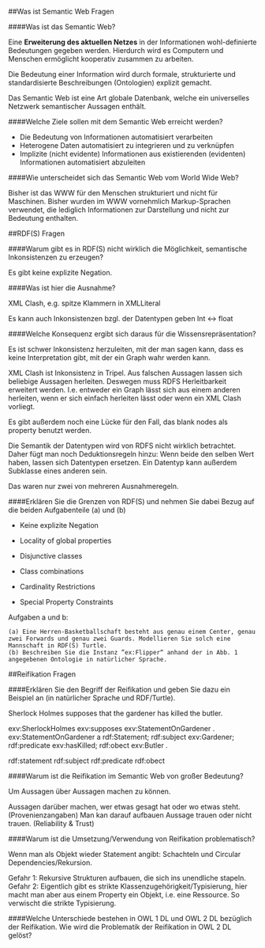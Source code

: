 ##Was ist Semantic Web Fragen

####Was ist das Semantic Web?

Eine **Erweiterung des aktuellen Netzes** in der Informationen wohl-definierte Bedeutungen gegeben werden. Hierdurch wird es Computern und Menschen ermöglicht kooperativ zusammen zu arbeiten.

Die Bedeutung einer Information wird durch formale, strukturierte und standardisierte Beschreibungen (Ontologien) explizit gemacht.

Das Semantic Web ist eine Art globale Datenbank, welche ein universelles Netzwerk semantischer Aussagen enthält.

####Welche Ziele sollen mit dem Semantic Web erreicht werden?

* Die Bedeutung von Informationen automatisiert verarbeiten
* Heterogene Daten automatisiert zu integrieren und zu verknüpfen
* Implizite (nicht evidente) Informationen aus existierenden (evidenten) Informationen automatisiert abzuleiten

####Wie unterscheidet sich das Semantic Web vom World Wide Web?

Bisher ist das WWW für den Menschen strukturiert und nicht für Maschinen. Bisher wurden im WWW vornehmlich Markup-Sprachen verwendet, die lediglich Informationen zur Darstellung und nicht zur Bedeutung enthalten.


##RDF(S) Fragen

####Warum gibt es in RDF(S) nicht wirklich die Möglichkeit, semantische Inkonsistenzen zu erzeugen?

Es gibt keine explizite Negation.

####Was ist hier die Ausnahme? 

XML Clash, e.g. spitze Klammern in XMLLiteral

Es kann auch Inkonsistenzen bzgl. der Datentypen geben Int <-> float

####Welche Konsequenz ergibt sich daraus für die Wissensrepräsentation?

Es ist schwer Inkonsistenz herzuleiten, mit der man sagen kann, dass es keine Interpretation gibt, mit der ein Graph wahr werden kann.

XML Clash ist Inkonsistenz in Tripel. Aus falschen Aussagen lassen sich beliebige Aussagen herleiten. Deswegen muss RDFS Herleitbarkeit erweitert werden. I.e. entweder ein Graph lässt sich aus einem anderen herleiten, wenn er sich einfach herleiten lässt oder wenn ein XML Clash vorliegt.

Es gibt außerdem noch eine Lücke für den Fall, das blank nodes als property benutzt werden.

Die Semantik der Datentypen wird von RDFS nicht wirklich betrachtet. Daher fügt man noch Deduktionsregeln hinzu: Wenn beide den selben Wert haben, lassen sich Datentypen ersetzen. Ein Datentyp kann außerdem Subklasse eines anderen sein. 

Das waren nur zwei von mehreren Ausnahmeregeln.

####Erklären Sie die Grenzen von RDF(S) und nehmen Sie dabei Bezug auf die beiden Aufgabenteile (a) und (b)

* Keine explizite Negation

* Locality of global properties

* Disjunctive classes

* Class combinations

* Cardinality Restrictions

* Special Property Constraints

Aufgaben a und b:

    (a) Eine Herren-Basketballschaft besteht aus genau einem Center, genau zwei Forwards und genau zwei Guards. Modellieren Sie solch eine Mannschaft in RDF(S) Turtle.
    (b) Beschreiben Sie die Instanz ”ex:Flipper“ anhand der in Abb. 1 angegebenen Ontologie in natürlicher Sprache.

##Reifikation Fragen

####Erklären Sie den Begriff der Reifikation und geben Sie dazu ein Beispiel an (in natürlicher Sprache und RDF/Turtle).

Sherlock Holmes supposes that the gardener has killed the butler.

exv:SherlockHolmes exv:supposes exv:StatementOnGardener .
exv:StatementOnGardener a rdf:Statement;
    rdf:subject exv:Gardener;
    rdf:predicate exv:hasKilled;
    rdf:obect exv:Butler .

rdf:statement
rdf:subject
rdf:predicate
rdf:obect

####Warum ist die Reifikation im Semantic Web von großer Bedeutung?

Um Aussagen über Aussagen machen zu können.

Aussagen darüber machen, wer etwas gesagt hat oder wo etwas steht. (Provenienzangaben) Man kan darauf aufbauen Aussage trauen oder nicht trauen. (Reliability & Trust)

####Warum ist die Umsetzung/Verwendung von Reifikation problematisch?

Wenn man als Objekt wieder Statement angibt: Schachteln und Circular Dependencies/Rekursion.

Gefahr 1: Rekursive Strukturen aufbauen, die sich ins unendliche stapeln.
Gefahr 2: Eigentlich gibt es strikte Klassenzugehörigkeit/Typisierung, hier macht man aber aus einem Property ein Objekt, i.e. eine Ressource. So verwischt die strikte Typisierung.

####Welche Unterschiede bestehen in OWL 1 DL und OWL 2 DL bezüglich der Reifikation. Wie wird die Problematik der Reifikation in OWL 2 DL gelöst?